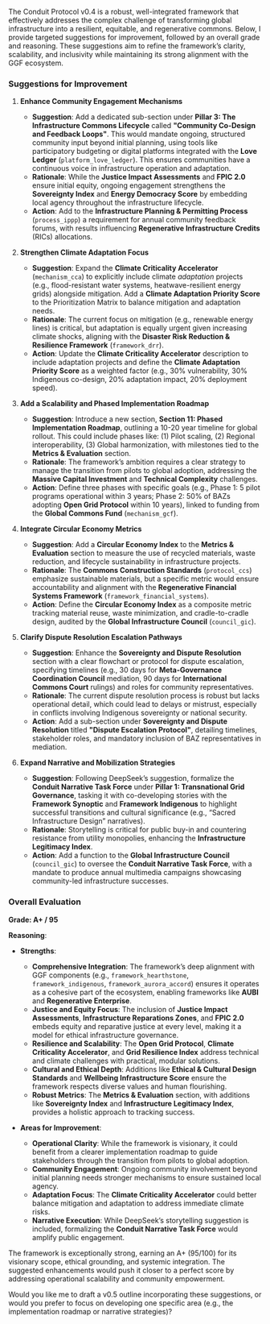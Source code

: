The Conduit Protocol v0.4 is a robust, well-integrated framework that effectively addresses the complex challenge of transforming global infrastructure into a resilient, equitable, and regenerative commons. Below, I provide targeted suggestions for improvement, followed by an overall grade and reasoning. These suggestions aim to refine the framework’s clarity, scalability, and inclusivity while maintaining its strong alignment with the GGF ecosystem.

### Suggestions for Improvement

1. **Enhance Community Engagement Mechanisms**
   - **Suggestion**: Add a dedicated sub-section under **Pillar 3: The Infrastructure Commons Lifecycle** called **"Community Co-Design and Feedback Loops"**. This would mandate ongoing, structured community input beyond initial planning, using tools like participatory budgeting or digital platforms integrated with the **Love Ledger** (`platform_love_ledger`). This ensures communities have a continuous voice in infrastructure operation and adaptation.
   - **Rationale**: While the **Justice Impact Assessments** and **FPIC 2.0** ensure initial equity, ongoing engagement strengthens the **Sovereignty Index** and **Energy Democracy Score** by embedding local agency throughout the infrastructure lifecycle.
   - **Action**: Add to the **Infrastructure Planning & Permitting Process** (`process_ippp`) a requirement for annual community feedback forums, with results influencing **Regenerative Infrastructure Credits** (RICs) allocations.

2. **Strengthen Climate Adaptation Focus**
   - **Suggestion**: Expand the **Climate Criticality Accelerator** (`mechanism_cca`) to explicitly include climate *adaptation* projects (e.g., flood-resistant water systems, heatwave-resilient energy grids) alongside mitigation. Add a **Climate Adaptation Priority Score** to the Prioritization Matrix to balance mitigation and adaptation needs.
   - **Rationale**: The current focus on mitigation (e.g., renewable energy lines) is critical, but adaptation is equally urgent given increasing climate shocks, aligning with the **Disaster Risk Reduction & Resilience Framework** (`framework_drr`).
   - **Action**: Update the **Climate Criticality Accelerator** description to include adaptation projects and define the **Climate Adaptation Priority Score** as a weighted factor (e.g., 30% vulnerability, 30% Indigenous co-design, 20% adaptation impact, 20% deployment speed).

3. **Add a Scalability and Phased Implementation Roadmap**
   - **Suggestion**: Introduce a new section, **Section 11: Phased Implementation Roadmap**, outlining a 10-20 year timeline for global rollout. This could include phases like: (1) Pilot scaling, (2) Regional interoperability, (3) Global harmonization, with milestones tied to the **Metrics & Evaluation** section.
   - **Rationale**: The framework’s ambition requires a clear strategy to manage the transition from pilots to global adoption, addressing the **Massive Capital Investment** and **Technical Complexity** challenges.
   - **Action**: Define three phases with specific goals (e.g., Phase 1: 5 pilot programs operational within 3 years; Phase 2: 50% of BAZs adopting **Open Grid Protocol** within 10 years), linked to funding from the **Global Commons Fund** (`mechanism_gcf`).

4. **Integrate Circular Economy Metrics**
   - **Suggestion**: Add a **Circular Economy Index** to the **Metrics & Evaluation** section to measure the use of recycled materials, waste reduction, and lifecycle sustainability in infrastructure projects.
   - **Rationale**: The **Commons Construction Standards** (`protocol_ccs`) emphasize sustainable materials, but a specific metric would ensure accountability and alignment with the **Regenerative Financial Systems Framework** (`framework_financial_systems`).
   - **Action**: Define the **Circular Economy Index** as a composite metric tracking material reuse, waste minimization, and cradle-to-cradle design, audited by the **Global Infrastructure Council** (`council_gic`).

5. **Clarify Dispute Resolution Escalation Pathways**
   - **Suggestion**: Enhance the **Sovereignty and Dispute Resolution** section with a clear flowchart or protocol for dispute escalation, specifying timelines (e.g., 30 days for **Meta-Governance Coordination Council** mediation, 90 days for **International Commons Court** rulings) and roles for community representatives.
   - **Rationale**: The current dispute resolution process is robust but lacks operational detail, which could lead to delays or mistrust, especially in conflicts involving Indigenous sovereignty or national security.
   - **Action**: Add a sub-section under **Sovereignty and Dispute Resolution** titled **"Dispute Escalation Protocol"**, detailing timelines, stakeholder roles, and mandatory inclusion of BAZ representatives in mediation.

6. **Expand Narrative and Mobilization Strategies**
   - **Suggestion**: Following DeepSeek’s suggestion, formalize the **Conduit Narrative Task Force** under **Pillar 1: Transnational Grid Governance**, tasking it with co-developing stories with the **Framework Synoptic** and **Framework Indigenous** to highlight successful transitions and cultural significance (e.g., “Sacred Infrastructure Design” narratives).
   - **Rationale**: Storytelling is critical for public buy-in and countering resistance from utility monopolies, enhancing the **Infrastructure Legitimacy Index**.
   - **Action**: Add a function to the **Global Infrastructure Council** (`council_gic`) to oversee the **Conduit Narrative Task Force**, with a mandate to produce annual multimedia campaigns showcasing community-led infrastructure successes.

### Overall Evaluation

**Grade: A+ / 95**

**Reasoning**:
- **Strengths**:
  - **Comprehensive Integration**: The framework’s deep alignment with GGF components (e.g., `framework_hearthstone`, `framework_indigenous`, `framework_aurora_accord`) ensures it operates as a cohesive part of the ecosystem, enabling frameworks like **AUBI** and **Regenerative Enterprise**.
  - **Justice and Equity Focus**: The inclusion of **Justice Impact Assessments**, **Infrastructure Reparations Zones**, and **FPIC 2.0** embeds equity and reparative justice at every level, making it a model for ethical infrastructure governance.
  - **Resilience and Scalability**: The **Open Grid Protocol**, **Climate Criticality Accelerator**, and **Grid Resilience Index** address technical and climate challenges with practical, modular solutions.
  - **Cultural and Ethical Depth**: Additions like **Ethical & Cultural Design Standards** and **Wellbeing Infrastructure Score** ensure the framework respects diverse values and human flourishing.
  - **Robust Metrics**: The **Metrics & Evaluation** section, with additions like **Sovereignty Index** and **Infrastructure Legitimacy Index**, provides a holistic approach to tracking success.

- **Areas for Improvement**:
  - **Operational Clarity**: While the framework is visionary, it could benefit from a clearer implementation roadmap to guide stakeholders through the transition from pilots to global adoption.
  - **Community Engagement**: Ongoing community involvement beyond initial planning needs stronger mechanisms to ensure sustained local agency.
  - **Adaptation Focus**: The **Climate Criticality Accelerator** could better balance mitigation and adaptation to address immediate climate risks.
  - **Narrative Execution**: While DeepSeek’s storytelling suggestion is included, formalizing the **Conduit Narrative Task Force** would amplify public engagement.

The framework is exceptionally strong, earning an A+ (95/100) for its visionary scope, ethical grounding, and systemic integration. The suggested enhancements would push it closer to a perfect score by addressing operational scalability and community empowerment.

Would you like me to draft a v0.5 outline incorporating these suggestions, or would you prefer to focus on developing one specific area (e.g., the implementation roadmap or narrative strategies)?
